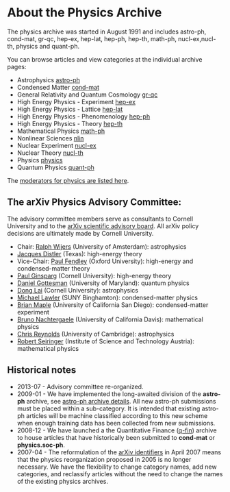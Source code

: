 # About the Physics Archive

The physics archive was started in August 1991 and includes astro-ph, cond-mat, gr-qc, hep-ex, hep-lat, hep-ph, hep-th, math-ph, nucl-ex,nucl-th, physics and quant-ph.

You can browse articles and view categories at the individual archive pages:

- Astrophysics [astro-ph](https://arxiv.org/archive/astro-ph)
- Condensed Matter [cond-mat](https://arxiv.org/archive/cond-mat)
- General Relativity and Quantum Cosmology [gr-qc](https://arxiv.org/archive/gr-qc)
- High Energy Physics - Experiment [hep-ex](https://arxiv.org/archive/hep-ex)
- High Energy Physics - Lattice [hep-lat](https://arxiv.org/archive/hep-lat)
- High Energy Physics - Phenomenology [hep-ph](https://arxiv.org/archive/hep-ph)
- High Energy Physics - Theory [hep-th](https://arxiv.org/archive/hep-th)
- Mathematical Physics [math-ph](https://arxiv.org/archive/math-ph)
- Nonlinear Sciences [nlin](https://arxiv.org/archive/nlin)
- Nuclear Experiment [nucl-ex](https://arxiv.org/archive/nucl-ex)
- Nuclear Theory [nucl-th](https://arxiv.org/archive/nucl-th)
- Physics [physics](https://arxiv.org/archive/physics)
- Quantum Physics [quant-ph](https://arxiv.org/archive/quant-ph)

The [moderators for physics are listed here](https://arxiv.org/moderators#physics#physics).

<span id="AdvisoryCommittee"></span>
## The arXiv Physics Advisory Committee:

The advisory committee members serve as consultants to Cornell University and to the [arXiv scientific advisory board](../../about/people/scientific_ad_board.md). All arXiv policy decisions are ultimately made by Cornell University.

*   Chair: [Ralph Wijers](https://www.uva.nl/en/profile/w/i/r.a.m.j.wijers/r.a.m.j.wijers.html) (University of Amsterdam): astrophysics
*   [Jacques Distler](https://ph.utexas.edu/component/cobalt/item/18-physics/422-distler-jacques?Itemid=1264) (Texas): high-energy theory
*   Vice-Chair: [Paul Fendley](https://www.physics.ox.ac.uk/our-people/fendley) (Oxford University): high-energy and condensed-matter theory
*   [Paul Ginsparg](https://physics.cornell.edu/paul-ginsparg) (Cornell University): high-energy theory
*   [Daniel Gottesman](https://quics.umd.edu/people/daniel-gottesman) (University of Maryland): quantum physics
*   [Dong Lai](https://astro.cornell.edu/dong-lai) (Cornell University): astrophysics
*   [Michael Lawler](https://www.binghamton.edu/physics/research/profile.html?id=mlawler) (SUNY Binghamton): condensed-matter physics
*   [Brian Maple](http://mbmlab.ucsd.edu/people/maple.html) (University of California San Diego): condensed-matter experiment
*   [Bruno Nachtergaele](http://www.math.ucdavis.edu/~bxn/) (University of California Davis): mathematical physics
*   [Chris Reynolds](https://www.ast.cam.ac.uk/people/Christopher.Reynolds) (University of Cambridge): astrophysics
*   [Robert Seiringer](http://pub.ist.ac.at/~rseiring/Robert_Seiringer/Robert_Seiringers_Homepage.html) (Institute of Science and Technology Austria): mathematical physics


## Historical notes

- 2013-07 - Advisory committee re-organized.
- 2009-01 - We have implemented the long-awaited division of the **astro-ph** archive, see [astro-ph archive details](https://arxiv.org/archive/astro-ph). All new astro-ph submissions must be placed within a sub-category. It is intended that existing astro-ph articles will be machine classified according to this new scheme when enough training data has been collected from new submissions.
- 2008-12 - We have launched a the Quantitative Finance ([q-fin](../../new/q-fin_announce.md)) archive to house articles that have historically been submitted to **cond-mat** or **physics.soc-ph**.
- 2007-04 - The reformulation of the [arXiv identifiers](../../help/arxiv_identifier.md) in April 2007 means that the physics reorganization proposed in 2005 is no longer necessary. We have the flexibility to change category names, add new categories, and reclassify articles without the need to change the names of the existing physics archives.
